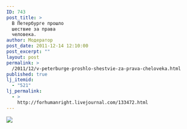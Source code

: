 ```yaml
---
ID: 743
post_title: >
  В Петербурге прошло
  шествие за права
  человека.
author: Модератор
post_date: 2011-12-14 12:10:00
post_excerpt: ""
layout: post
permalink: >
  /2011/12/v-peterburge-proshlo-shestvie-za-prava-cheloveka.html
published: true
lj_itemid:
  - "521"
lj_permalink:
  - >
    http://forhumanright.livejournal.com/133472.html
---
```

<img src="http://cs5338.vk.com/u132145096/132409092/x_5b26039f.jpg" />